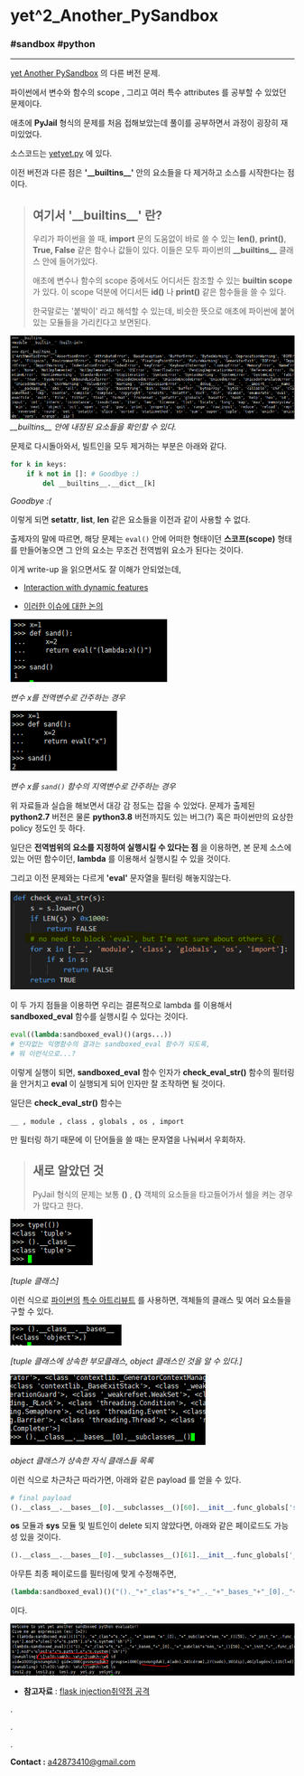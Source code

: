 # yet^2_Another_PySandbox
### #sandbox #python
---

[yet Another PySandbox](../yet_Another_PySandbox/README.md) 의 다른 버전 문제.

파이썬에서 변수와 함수의 scope , 그리고 여러 특수 attributes 를 공부할 수 있었던 문제이다.

애초에 **PyJail** 형식의 문제를 처음 접해보았는데 풀이를 공부하면서 과정이 굉장히 재미있었다.

소스코드는 [yetyet.py](./files/yetyet.py) 에 있다.

이전 버전과 다른 점은 **'\_\_builtins\_\_'** 안의 요소들을 다 제거하고 소스를 시작한다는 점이다.

> ## **여기서 '\_\_builtins\_\_' 란?**
>
> 우리가 파이썬을 쓸 때, **import** 문의 도움없이 바로 쓸 수 있는 **len()**, **print()**, **True, False** 같은 함수나 값들이 있다. 이들은 모두 파이썬의 **\_\_builtins\_\_** 클래스 안에 들어가있다.
> 
> 애초에 변수나 함수의 scope 중에서도 어디서든 참조할 수 있는 **builtin scope** 가 있다. 이 scope 덕분에 어디서든 **id()** 나 **print()** 같은 함수들을 쓸 수 있다.
>
> 한국말로는 '붙박이' 라고 해석할 수 있는데, 비슷한 뜻으로 애초에 파이썬에 붙어있는 모듈들을 가리킨다고 보면된다.

![builtlins](../../.images/yetyet2.png)
*\_\_builtins__ 안에 내장된 요소들을 확인할 수 있다.*

문제로 다시돌아와서, 빌트인을 모두 제거하는 부분은 아래와 같다.

```python
for k in keys:
    if k not in []: # Goodbye :)
        del __builtins__.__dict__[k]
```
*Goodbye :(*

이렇게 되면 **setattr**, **list**, **len** 같은 요소들을 이전과 같이 사용할 수 없다.

출제자의 말에 따르면, 해당 문제는 `eval()` 안에 어떠한 형태이던 **스코프(scope)** 형태를 만들어놓으면 그 안의 요소는 무조건 전역범위 요소가 된다는 것이다.

이게 write-up 을 읽으면서도 잘 이해가 안되었는데, 

- [Interaction with dynamic features](https://docs.python.org/3/reference/executionmodel.html#interaction-with-dynamic-features)

- [이러한 이슈에 대한 논의](https://bugs.python.org/issue1153622)

![bugs1](../../.images/yetyet3.png)

*변수 x를 전역변수로 간주하는 경우*

![bugs2](../../.images/yetyet4.png)

*변수 x를 `sand()` 함수의 지역변수로 간주하는 경우*

위 자료들과 실습을 해보면서 대강 감 정도는 잡을 수 있었다. 문제가 출제된 **python2.7** 버전은 물론 **python3.8** 버전까지도 있는 버그(?) 혹은 파이썬만의 요상한 policy 정도인 듯 하다.

일단은 **전역범위의 요소를 지정하여 실행시킬 수 있다는 점** 을 이용하면, 본 문제 소스에 있는 어떤 함수이던, **lambda** 를 이용해서 실행시킬 수 있을 것이다.

그리고 이전 문제와는 다르게 **'eval'** 문자열을 필터링 해놓지않는다.

![filter](../../.images/yetyet5.png)

이 두 가지 점들을 이용하면 우리는 결론적으로 lambda 를 이용해서 **sandboxed_eval** 함수를 실행시킬 수 있다는 것이다.

```python
eval((lambda:sandboxed_eval)()(args...))
# 인자없는 익명함수의 결과는 sandboxed_eval 함수가 되도록,
# 뭐 이런식으로...?
```

이렇게 실행이 되면, **sandboxed_eval** 함수 인자가 **check_eval_str()** 함수의 필터링을 안거치고 **eval** 이 실행되게 되어 인자만 잘 조작하면 될 것이다.

일단은 **check_eval_str()** 함수는 

`__ , module , class , globals , os , import`

만 필터링 하기 때문에 이 단어들을 쓸 때는 문자열을 나눠써서 우회하자.

> ## 새로 알았던 것
> PyJail 형식의 문제는 보통 **()** , **{}** 객체의 요소들을 타고들어가서 쉘을 켜는 경우가 많다고 한다.

![tuple](../../.images/yetyet6.png)

*[tuple 클래스]*

이런 식으로 [파이썬의](https://docs.python.org/3/reference/datamodel.html#the-standard-type-hierarchy) [특수 아트리뷰트](https://docs.python.org/2.0/lib/specialattrs.html) 를 사용하면, 객체들의 클래스 및 여러 요소들을 구할 수 있다.


![tuple2](../../.images/yetyet7.png)

*[tuple 클래스에 상속한 부모클래스, object 클래스인 것을 알 수 있다.]*

![tuple3](../../.images/yetyet8.png)

*object 클래스가 상속한 자식 클래스들 목록*

이런 식으로 차근차근 따라가면, 아래와 같은 payload 를 얻을 수 있다.
```python
# final payload
().__class__.__bases__[0].__subclasses__()[60].__init__.func_globals['sys'].__dict__['modules']['os'].system("/bin/sh")
```

**os** 모듈과 **sys** 모듈 및 빌트인이 delete 되지 않았다면, 아래와 같은 페이로드도 가능성 있을 것이다.

```python
().__class__.__bases__[0].__subclasses__()[61].__init__.func_globals['__builtins__']['eval']("__import__('os').system('ls')")
```

아무튼 최종 페이로드를 필터링에 맞게 수정해주면,

```python
(lambda:sandboxed_eval)()("()._"+"_clas"+"s_"+"_._"+"_bases_"+"_[0]._"+"_subclas"+"ses_"+"_()[59]._"+"_init_"+"_.func_glo"+"bals['sys'].mod"+"ules['o"+"s.path'].o"+"s.system('sh')")
```

이다.

![final](../../.images/yetyet9.png)

* **참고자료** : [flask injection취약점 공격](https://say2.tistory.com/entry/flask-injection%EC%B7%A8%EC%95%BD%EC%A0%90-%EA%B3%B5%EA%B2%A9)


.

.


.

**Contact :** a42873410@gmail.com